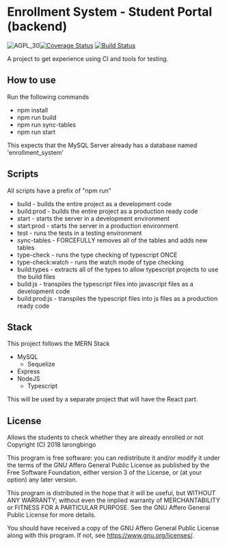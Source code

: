 # Enrollment System - Student Portal (backend)

![AGPL_30](https://img.shields.io/badge/License-AGPL--3.0-lightgrey.svg)[![Coverage Status](https://coveralls.io/repos/github/larongbingo/enrollment_system_backend_lel/badge.svg?branch=master)](https://coveralls.io/github/larongbingo/enrollment_system_backend_lel?branch=master)
[![Build Status](https://travis-ci.com/larongbingo/enrollment_system_backend_lel.svg?branch=master)](https://travis-ci.com/larongbingo/enrollment_system_backend_lel)

A project to get experience using CI and tools for testing.

## How to use
Run the following commands
  - npm install
  - npm run build
  - npm run sync-tables
  - npm run start

This expects that the MySQL Server already has a database named 'enrollment_system'

## Scripts
All scripts have a prefix of "npm run"
  - build - builds the entire project as a development code
  - build:prod - builds the entire project as a production ready code 
  - start - starts the server in a development environment
  - start:prod - starts the server in a production environment
  - test - runs the tests in a testing environment
  - sync-tables - FORCEFULLY removes all of the tables and adds new tables
  - type-check - runs the type checking of typescript ONCE
  - type-check:watch - runs the watch mode of type checking
  - build:types - extracts all of the types to allow typescript projects to use the build files
  - build:js - transpiles the typescript files into javascript files as a development code
  - build:prod:js - transpiles the typescript files into js files as a production ready code

## Stack
This project follows the MERN Stack
  - MySQL
    - Sequelize
  - Express
  - NodeJS
    - Typescript

This will be used by a separate project that will have the React part.

## License
  Allows the students to check whether they are already enrolled or not
  Copyright (C) 2018  larongbingo

  This program is free software: you can redistribute it and/or modify
  it under the terms of the GNU Affero General Public License as published by
  the Free Software Foundation, either version 3 of the License, or
  (at your option) any later version.

  This program is distributed in the hope that it will be useful,
  but WITHOUT ANY WARRANTY; without even the implied warranty of
  MERCHANTABILITY or FITNESS FOR A PARTICULAR PURPOSE.  See the
  GNU Affero General Public License for more details.

  You should have received a copy of the GNU Affero General Public License
  along with this program.  If not, see <https://www.gnu.org/licenses/>.